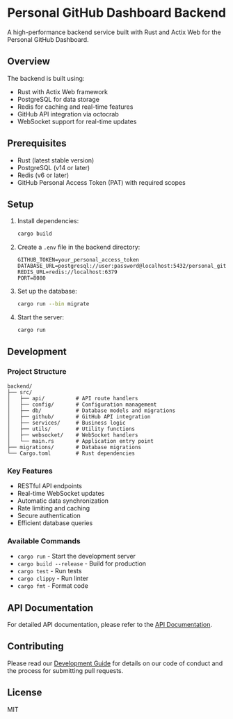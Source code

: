# Personal GitHub Dashboard Backend

A high-performance backend service built with Rust and Actix Web for the Personal GitHub Dashboard.

## Overview

The backend is built using:
- Rust with Actix Web framework
- PostgreSQL for data storage
- Redis for caching and real-time features
- GitHub API integration via octocrab
- WebSocket support for real-time updates

## Prerequisites

- Rust (latest stable version)
- PostgreSQL (v14 or later)
- Redis (v6 or later)
- GitHub Personal Access Token (PAT) with required scopes

## Setup

1. Install dependencies:
   ```bash
   cargo build
   ```

2. Create a `.env` file in the backend directory:
   ```
   GITHUB_TOKEN=your_personal_access_token
   DATABASE_URL=postgresql://user:password@localhost:5432/personal_github_dashboard
   REDIS_URL=redis://localhost:6379
   PORT=8080
   ```

3. Set up the database:
   ```bash
   cargo run --bin migrate
   ```

4. Start the server:
   ```bash
   cargo run
   ```

## Development

### Project Structure
```
backend/
├── src/
│   ├── api/          # API route handlers
│   ├── config/       # Configuration management
│   ├── db/           # Database models and migrations
│   ├── github/       # GitHub API integration
│   ├── services/     # Business logic
│   ├── utils/        # Utility functions
│   ├── websocket/    # WebSocket handlers
│   └── main.rs       # Application entry point
├── migrations/       # Database migrations
└── Cargo.toml        # Rust dependencies
```

### Key Features
- RESTful API endpoints
- Real-time WebSocket updates
- Automatic data synchronization
- Rate limiting and caching
- Secure authentication
- Efficient database queries

### Available Commands

- `cargo run` - Start the development server
- `cargo build --release` - Build for production
- `cargo test` - Run tests
- `cargo clippy` - Run linter
- `cargo fmt` - Format code

## API Documentation

For detailed API documentation, please refer to the [API Documentation](../../docs/api/README.md).

## Contributing

Please read our [Development Guide](../../docs/development/README.md) for details on our code of conduct and the process for submitting pull requests.

## License

MIT
